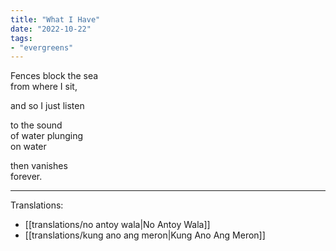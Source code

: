 ```yaml
---
title: "What I Have"
date: "2022-10-22"
tags:
- "evergreens"
---
```

Fences block the sea  
from where I sit,  

and so I just listen  

to the sound  
of water plunging  
on water  

then vanishes  
forever.  

---
Translations:
- [[translations/no antoy wala|No Antoy Wala]]
- [[translations/kung ano ang meron|Kung Ano Ang Meron]]